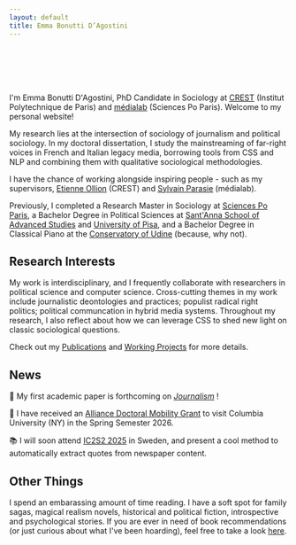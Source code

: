 ```yaml
---
layout: default
title: Emma Bonutti D’Agostini
---
```


<div style="height: 70px;"></div>

I'm Emma Bonutti D'Agostini, PhD Candidate in Sociology at [CREST](https://crest.science) (Institut Polytechnique de Paris) and [médialab](https://medialab.sciencespo.fr) (Sciences Po Paris). Welcome to my personal website!

My research lies at the intersection of sociology of journalism and political sociology. In my doctoral dissertation, I study the mainstreaming of far-right voices in French and Italian legacy media, borrowing tools from CSS and NLP and combining them with qualitative sociological methodologies.

I have the chance of working alongside inspiring people - such as my supervisors, [Etienne Ollion](https://ollion.cnrs.fr) (CREST) and [Sylvain Parasie](https://sylvainparasie.org) (médialab).

Previously, I completed a Research Master in Sociology at [Sciences Po Paris](https://www.sciencespo.fr/fr/), a Bachelor Degree in Political Sciences at [Sant'Anna School of Advanced Studies](https://www.santannapisa.it/it) and [University of Pisa](https://www.unipi.it), and a Bachelor Degree in Classical Piano at the [Conservatory of Udine](https://www.conservatorio.udine.it) (because, why not).

## Research Interests

My work is interdisciplinary, and I frequently collaborate with researchers in political science and computer science. Cross-cutting themes in my work include journalistic deontologies and practices; populist radical right politics; political communcation in hybrid media systems. Throughout my research, I also reflect about how we can leverage CSS to shed new light on classic sociological questions.

Check out my [Publications](https://emmabonuttidagostini.github.io/publications) and [Working Projects](https://emmabonuttidagostini.github.io/projects) for more details. 

## News

🌟 My first academic paper is forthcoming on *[Journalism](https://journals.sagepub.com/home/jou)* !

🌆 I have received an [Alliance Doctoral Mobility Grant](https://alliance.columbia.edu/alliance-call-doctoral-mobility) to visit Columbia University (NY) in the Spring Semester 2026.

📚 I will soon attend [IC2S2 2025](https://www.ic2s2-2025.org) in Sweden, and present a cool method to automatically extract quotes from newspaper content.


## Other Things

I spend an embarassing amount of time reading. I have a soft spot for family sagas, magical realism novels, historical and political fiction, introspective and psychological stories. If you are ever in need of book recommendations (or just curious about what I've been hoarding), feel free to take a look [here](https://www.goodreads.com/user/show/159351686-emma-bonutti).

<div style="height: 70px;"></div>
